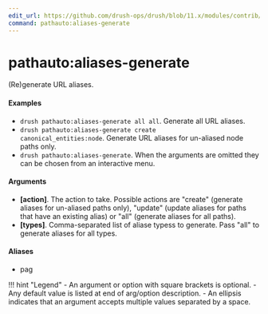 ```yaml
---
edit_url: https://github.com/drush-ops/drush/blob/11.x/modules/contrib/pathauto/src/Commands/PathautoCommands.php
command: pathauto:aliases-generate
---
```

# pathauto:aliases-generate

(Re)generate URL aliases.

#### Examples

- <code>drush pathauto:aliases-generate all all</code>. Generate all URL aliases.
- <code>drush pathauto:aliases-generate create canonical_entities:node</code>. Generate URL aliases for un-aliased node paths only.
- <code>drush pathauto:aliases-generate</code>. When the arguments are omitted they can be chosen from an interactive menu.

#### Arguments

- **[action]**. The action to take. Possible actions are "create" (generate aliases for un-aliased paths only), "update" (update aliases for paths that have an existing alias) or "all" (generate aliases for all paths).
- **[types]**. Comma-separated list of aliase typess to generate. Pass "all" to generate aliases for all types.

#### Aliases

- pag

!!! hint "Legend"
    - An argument or option with square brackets is optional.
    - Any default value is listed at end of arg/option description.
    - An ellipsis indicates that an argument accepts multiple values separated by a space.